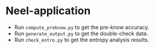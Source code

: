 # Neel-application

- Run `compute_preknow.py` to get the pre-know accuracy.
- Run `generate_output.py` to get the double-check data.
- Run `check_entro.py` to get the entropy analysis results.